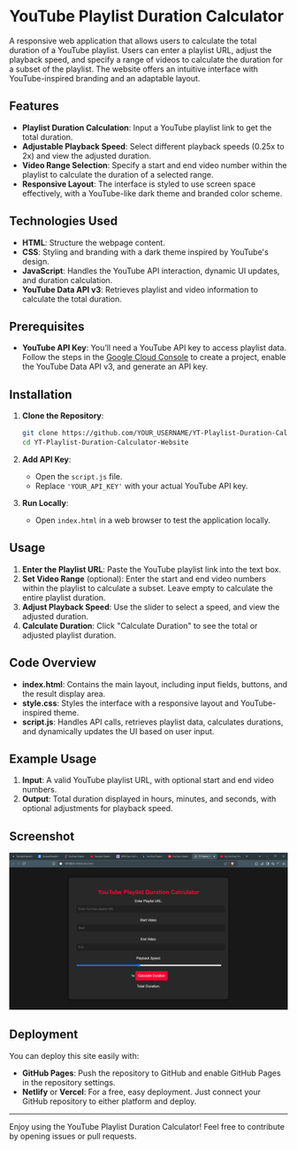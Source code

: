 # YouTube Playlist Duration Calculator

A responsive web application that allows users to calculate the total duration of a YouTube playlist. Users can enter a playlist URL, adjust the playback speed, and specify a range of videos to calculate the duration for a subset of the playlist. The website offers an intuitive interface with YouTube-inspired branding and an adaptable layout.

## Features

- **Playlist Duration Calculation**: Input a YouTube playlist link to get the total duration.
- **Adjustable Playback Speed**: Select different playback speeds (0.25x to 2x) and view the adjusted duration.
- **Video Range Selection**: Specify a start and end video number within the playlist to calculate the duration of a selected range.
- **Responsive Layout**: The interface is styled to use screen space effectively, with a YouTube-like dark theme and branded color scheme.

## Technologies Used

- **HTML**: Structure the webpage content.
- **CSS**: Styling and branding with a dark theme inspired by YouTube's design.
- **JavaScript**: Handles the YouTube API interaction, dynamic UI updates, and duration calculation.
- **YouTube Data API v3**: Retrieves playlist and video information to calculate the total duration.

## Prerequisites

- **YouTube API Key**: You’ll need a YouTube API key to access playlist data. Follow the steps in the [Google Cloud Console](https://console.cloud.google.com/) to create a project, enable the YouTube Data API v3, and generate an API key.

## Installation

1. **Clone the Repository**:
    ```bash
    git clone https://github.com/YOUR_USERNAME/YT-Playlist-Duration-Calculator-Website.git
    cd YT-Playlist-Duration-Calculator-Website
    ```

2. **Add API Key**:
    - Open the `script.js` file.
    - Replace `'YOUR_API_KEY'` with your actual YouTube API key.

3. **Run Locally**:
    - Open `index.html` in a web browser to test the application locally.

## Usage

1. **Enter the Playlist URL**: Paste the YouTube playlist link into the text box.
2. **Set Video Range** (optional): Enter the start and end video numbers within the playlist to calculate a subset. Leave empty to calculate the entire playlist duration.
3. **Adjust Playback Speed**: Use the slider to select a speed, and view the adjusted duration.
4. **Calculate Duration**: Click "Calculate Duration" to see the total or adjusted playlist duration.

## Code Overview

- **index.html**: Contains the main layout, including input fields, buttons, and the result display area.
- **style.css**: Styles the interface with a responsive layout and YouTube-inspired theme.
- **script.js**: Handles API calls, retrieves playlist data, calculates durations, and dynamically updates the UI based on user input.

## Example Usage

1. **Input**: A valid YouTube playlist URL, with optional start and end video numbers.
2. **Output**: Total duration displayed in hours, minutes, and seconds, with optional adjustments for playback speed.

## Screenshot
![alt text](image.png)


## Deployment

You can deploy this site easily with:
- **GitHub Pages**: Push the repository to GitHub and enable GitHub Pages in the repository settings.
- **Netlify** or **Vercel**: For a free, easy deployment. Just connect your GitHub repository to either platform and deploy.

---

Enjoy using the YouTube Playlist Duration Calculator! Feel free to contribute by opening issues or pull requests.

